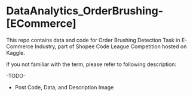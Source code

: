 # DataAnalytics_OrderBrushing-[ECommerce]

This repo contains data and code for Order Brushing Detection Task in E-Commerce Industry, part of Shopee Code League Competition hosted on Kaggle.

If you not familiar with the term, please refer to following description:

-TODO-

- Post Code, Data, and Description Image

